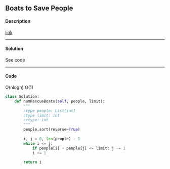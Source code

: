 ## Boats to Save People

#### Description

[link](https://leetcode.com/problems/boats-to-save-people/)

---

#### Solution

See code

---

#### Code

O(nlogn)
O(1)

```python
class Solution:
    def numRescueBoats(self, people, limit):
        """
        :type people: List[int]
        :type limit: int
        :rtype: int
        """
        people.sort(reverse=True)
        
        i, j = 0, len(people) - 1
        while i <= j:
            if people[i] + people[j] <= limit: j -= 1
            i += 1
                 
        return i
```